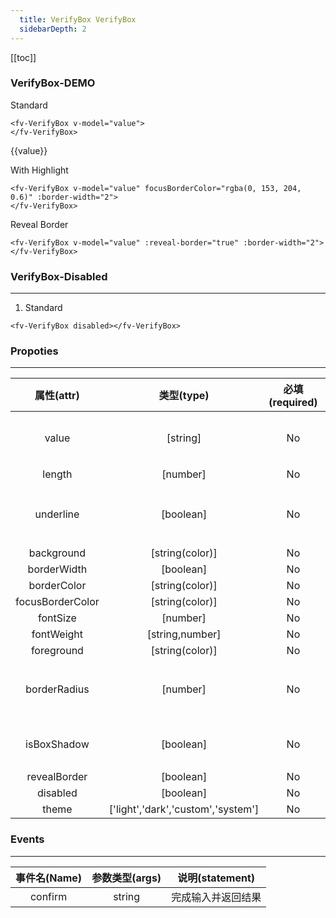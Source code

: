 ```yaml
---
  title: VerifyBox VerifyBox
  sidebarDepth: 2
---
```

  
[[toc]]

### VerifyBox-DEMO 

<script>
export default {
    data () {
        return {
            value: ""
        }
    }
}
</script>


<ClientOnly>


Standard

<fv-VerifyBox v-model="value">
</fv-VerifyBox>

```vue
<fv-VerifyBox v-model="value">
</fv-VerifyBox>
```

<p>{{value}}</p>


With Highlight

<fv-VerifyBox v-model="value" focusBorderColor="rgba(0, 153, 204, 0.6)" :border-width="2">
</fv-VerifyBox>

```vue
<fv-VerifyBox v-model="value" focusBorderColor="rgba(0, 153, 204, 0.6)" :border-width="2">
</fv-VerifyBox>
```

Reveal Border

<fv-VerifyBox v-model="value" :reveal-border="true" :border-width="2">
</fv-VerifyBox>

```vue
<fv-VerifyBox v-model="value" :reveal-border="true" :border-width="2">
</fv-VerifyBox>
```


### VerifyBox-Disabled
---
1. Standard

<fv-VerifyBox disabled></fv-VerifyBox>

```vue
<fv-VerifyBox disabled></fv-VerifyBox>
```


</ClientOnly>


### Propoties
---
|    属性(attr)    |             类型(type)             | 必填(required) | 默认值(default) |               说明(statement)               |
|:----------------:|:----------------------------------:|:--------------:|:---------------:|:-------------------------------------------:|
|      value       |              [string]              |       No       |                 |      Using v-model binding input value      |
|      length      |              [number]              |       No       |       N/A       |                 验证码长度                  |
|    underline     |             [boolean]              |       No       |      false      |      是否开启Underline风格的VerifyBox       |
|    background    |          [string(color)]           |       No       |       N/A       |                                             |
|   borderWidth    |             [boolean]              |       No       |       N/A       |                                             |
|   borderColor    |          [string(color)]           |       No       |       N/A       |                                             |
| focusBorderColor |          [string(color)]           |       No       |       N/A       |                                             |
|     fontSize     |              [number]              |       No       |       18        |                                             |
|    fontWeight    |          [string,number]           |       No       |      bold       |                                             |
|    foreground    |          [string(color)]           |       No       |       N/A       |                                             |
|   borderRadius   |              [number]              |       No       |        3        | VerifyBox圆角大小, 启用revealBorder时将失效 |
|   isBoxShadow    |             [boolean]              |       No       |      false      |             开启`VerifyBox`阴影             |
|   revealBorder   |             [boolean]              |       No       |      false      |                                             |
|     disabled     |             [boolean]              |       No       |      false      |                                             |
|      theme       | ['light','dark','custom','system'] |       No       |     system      |                                             |

### Events
---
| 事件名(Name) | 参数类型(args) |  说明(statement)   |
|:------------:|:--------------:|:------------------:|
|   confirm    |     string     | 完成输入并返回结果 |
  
